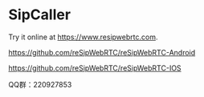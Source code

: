 # SipCaller

Try it online at https://www.resipwebrtc.com.

https://github.com/reSipWebRTC/reSipWebRTC-Android  

https://github.com/reSipWebRTC/reSipWebRTC-IOS


QQ群：220927853
